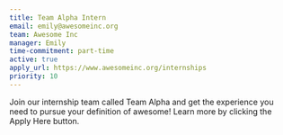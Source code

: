 ```yaml
---
title: Team Alpha Intern
email: emily@awesomeinc.org
team: Awesome Inc
manager: Emily
time-commitment: part-time
active: true
apply_url: https://www.awesomeinc.org/internships
priority: 10
---
```

Join our internship team called Team Alpha and get the experience you need to pursue your definition of awesome! Learn more by clicking the Apply Here button.

